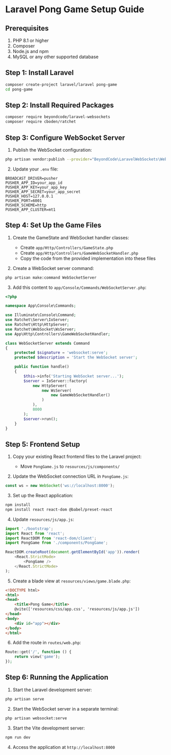# Laravel Pong Game Setup Guide

## Prerequisites
1. PHP 8.1 or higher
2. Composer
3. Node.js and npm
4. MySQL or any other supported database

## Step 1: Install Laravel
```bash
composer create-project laravel/laravel pong-game
cd pong-game
```

## Step 2: Install Required Packages
```bash
composer require beyondcode/laravel-websockets
composer require cboden/ratchet
```

## Step 3: Configure WebSocket Server
1. Publish the WebSocket configuration:
```bash
php artisan vendor:publish --provider="BeyondCode\LaravelWebSockets\WebSocketsServiceProvider" --tag="config"
```

2. Update your `.env` file:
```
BROADCAST_DRIVER=pusher
PUSHER_APP_ID=your_app_id
PUSHER_APP_KEY=your_app_key
PUSHER_APP_SECRET=your_app_secret
PUSHER_HOST=127.0.0.1
PUSHER_PORT=6001
PUSHER_SCHEME=http
PUSHER_APP_CLUSTER=mt1
```

## Step 4: Set Up the Game Files

1. Create the GameState and WebSocket handler classes:
   - Create `app/Http/Controllers/GameState.php`
   - Create `app/Http/Controllers/GameWebSocketHandler.php`
   - Copy the code from the provided implementation into these files

2. Create a WebSocket server command:
```bash
php artisan make:command WebSocketServer
```

3. Add this content to `app/Console/Commands/WebSocketServer.php`:
```php
<?php

namespace App\Console\Commands;

use Illuminate\Console\Command;
use Ratchet\Server\IoServer;
use Ratchet\Http\HttpServer;
use Ratchet\WebSocket\WsServer;
use App\Http\Controllers\GameWebSocketHandler;

class WebSocketServer extends Command
{
    protected $signature = 'websocket:serve';
    protected $description = 'Start the WebSocket server';

    public function handle()
    {
        $this->info('Starting WebSocket server...');
        $server = IoServer::factory(
            new HttpServer(
                new WsServer(
                    new GameWebSocketHandler()
                )
            ),
            8000
        );
        $server->run();
    }
}
```

## Step 5: Frontend Setup

1. Copy your existing React frontend files to the Laravel project:
   - Move `PongGame.js` to `resources/js/components/`

2. Update the WebSocket connection URL in `PongGame.js`:
```javascript
const ws = new WebSocket('ws://localhost:8000');
```

3. Set up the React application:
```bash
npm install
npm install react react-dom @babel/preset-react
```

4. Update `resources/js/app.js`:
```javascript
import './bootstrap';
import React from 'react';
import ReactDOM from 'react-dom/client';
import PongGame from './components/PongGame';

ReactDOM.createRoot(document.getElementById('app')).render(
    <React.StrictMode>
        <PongGame />
    </React.StrictMode>
);
```

5. Create a blade view at `resources/views/game.blade.php`:
```html
<!DOCTYPE html>
<html>
<head>
    <title>Pong Game</title>
    @vite(['resources/css/app.css', 'resources/js/app.js'])
</head>
<body>
    <div id="app"></div>
</body>
</html>
```

6. Add the route in `routes/web.php`:
```php
Route::get('/', function () {
    return view('game');
});
```

## Step 6: Running the Application

1. Start the Laravel development server:
```bash
php artisan serve
```

2. Start the WebSocket server in a separate terminal:
```bash
php artisan websocket:serve
```

3. Start the Vite development server:
```bash
npm run dev
```

4. Access the application at `http://localhost:8000`

